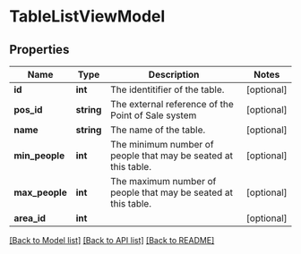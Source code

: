# TableListViewModel

## Properties
Name | Type | Description | Notes
------------ | ------------- | ------------- | -------------
**id** | **int** | The identitifier of the table. | [optional] 
**pos_id** | **string** | The external reference of the Point of Sale system | [optional] 
**name** | **string** | The name of the table. | [optional] 
**min_people** | **int** | The minimum number of people that may be seated at this table. | [optional] 
**max_people** | **int** | The maximum number of people that may be seated at this table. | [optional] 
**area_id** | **int** |  | [optional] 

[[Back to Model list]](../../README.md#documentation-for-models) [[Back to API list]](../../README.md#documentation-for-api-endpoints) [[Back to README]](../../README.md)

